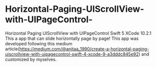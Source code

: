 # Horizontal-Paging-UIScrollView-with-UIPageControl-
Horizontal Paging UIScrollView with UIPageControl Swift 5 XCode 10.2.1
This a app that can slide horizontally page by page!
This app was developed following this medium article(https://medium.com/@anitaa_1990/create-a-horizontal-paging-uiscrollview-with-uipagecontrol-swift-4-xcode-9-a3dddc845e92) and customized by myselves.
